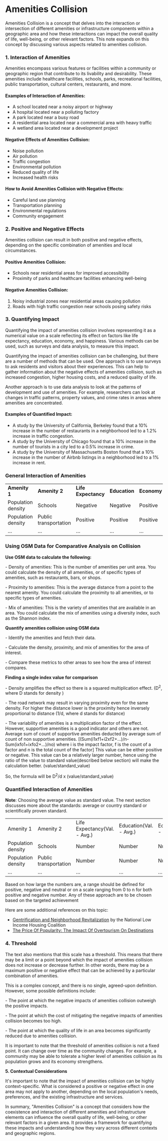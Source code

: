 # Amenities Collision
Amenities Collision is a concept that delves into the interaction or intersection of different amenities or infrastructure components within a geographic area and how these interactions can impact the overall quality of life, well-being, or other relevant factors. This note expands on this concept by discussing various aspects related to amenities collision.


### **1. Interaction of Amenities**

Amenities encompass various features or facilities within a community or geographic region that contribute to its livability and desirability. These amenities include healthcare facilities, schools, parks, recreational facilities, public transportation, cultural centers, restaurants, and more.


#### Examples of Interaction of Amenities:

- A school located near a noisy airport or highway
- A hospital located near a polluting factory
- A park located near a busy road
- A residential area located near a commercial area with heavy traffic
- A wetland area located near a development project


#### Negative Effects of Amenities Collision:

- Noise pollution
- Air pollution
- Traffic congestion
- Environmental pollution
- Reduced quality of life
- Increased health risks


#### How to Avoid Amenities Collision with Negative Effects:

- Careful land use planning
- Transportation planning
- Environmental regulations
- Community engagement


### **2. Positive and Negative Effects**

Amenities collision can result in both positive and negative effects, depending on the specific combination of amenities and local circumstances.


#### Positive Amenities Collision:

- Schools near residential areas for improved accessibility
- Proximity of parks and healthcare facilities enhancing well-being


#### Negative Amenities Collision:

1. Noisy industrial zones near residential areas causing pollution
2. Roads with high traffic congestion near schools posing safety risks


### **3. Quantifying Impact**

Quantifying the impact of amenities collision involves representing it as a numerical value on a scale reflecting its effect on factors like life expectancy, education, economy, and happiness. Various methods can be used, such as surveys and data analysis, to measure this impact.

Quantifying the impact of amenities collision can be challenging, but there are a number of methods that can be used. One approach is to use surveys to ask residents and visitors about their experiences. This can help to gather information about the negative effects of amenities collision, such as increased congestion, higher housing costs, and a reduced quality of life.

Another approach is to use data analysis to look at the patterns of development and use of amenities. For example, researchers can look at changes in traffic patterns, property values, and crime rates in areas where amenities are concentrated.


#### Examples of Quantified Impact:

- A study by the University of California, Berkeley found that a 10% increase in the number of restaurants in a neighborhood led to a 1.2% increase in traffic congestion.
- A study by the University of Chicago found that a 10% increase in the number of tourists in a city led to a 0.5% increase in crime.
- A study by the University of Massachusetts Boston found that a 10% increase in the number of Airbnb listings in a neighborhood led to a 1% increase in rent.


### **General Interaction of Amenities**

|                    |                       |                     |               |             |               |                                 |
| ------------------ | --------------------- | ------------------- | ------------- | ----------- | ------------- | ------------------------------- |
| **Amenity 1**      | **Amenity 2**         | **Life Expectancy** | **Education** | **Economy** | **Happiness** | **Positive/Negative Indicator** |
| Population density | Schools               | Negative            | Negative      | Positive    | Negative      | Negative                        |
| Population density | Public transportation | Positive            | Positive      | Positive    | Neutral       | Neutral                         |
| …                  | …                     | …                   | …             | …           | …             | …                               |


### **Using OSM Data for Comparative Analysis on Collision**

**Use OSM data to calculate the following:**

\- Density of amenities: This is the number of amenities per unit area. You could calculate the density of all amenities, or of specific types of amenities, such as restaurants, bars, or shops.

\- Proximity to amenities: This is the average distance from a point to the nearest amenity. You could calculate the proximity to all amenities, or to specific types of amenities.

\- Mix of amenities: This is the variety of amenities that are available in an area. You could calculate the mix of amenities using a diversity index, such as the Shannon index.

**Quantify amenities collision using OSM data**

\- Identify the amenities and fetch their data.

\- Calculate the density, proximity, and mix of amenities for the area of interest.

\- Compare these metrics to other areas to see how the area of interest compares.

**Finding a single index value for comparison**

\- Density amplifies the effect so there is a squared multiplication effect. (D<sup>2</sup>, where D stands for density )

\- The road network may result in varying proximity even for the same density. For higher the distance lower is the proximity hence inversely proportional to distance (1/d, where d stands for distance)

\- The variability of amenities is a multiplication factor of the effect. However, supportive amenities is a good indicator and others are not. Average sum of count of supportive amenities deducted by average sum of count of non supportive amenities. [(Sum(i1xf1+i2xf2+...)/n-Sum(ixfo1+ixfo2+...)/no) where i is the impact factor, f is the count of a factor and n is the total count of the factor] This value can be either positive or negative. This value can be a relatively larger number, hence using the ratio of the value to standard value(described below section) will make the calculation better. (value/standard\_value)

So, the formula will be D<sup>2</sup>/d x (value/standard\_value)


### **Quantified Interaction of Amenities**

**Note**: Choosing the average value as standard value. The next section discusses more about the standards: average or country standard or scientifically proven standard.

|                    |                       |                              |                        |                      |                        |                                    |
| ------------------ | --------------------- | ---------------------------- | ---------------------- | -------------------- | ---------------------- | ---------------------------------- |
| Amenity 1          | Amenity 2             | Life Expectancy(Val. - Avg.) | Education(Val. - Avg.) | Economy(Val. - Avg.) | Happiness(Val. - Avg.) | Positive/Negative Indicator(sum/4) |
| Population density | Schools               | Number                       | Number                 | Number               | Number                 | Sum(Numbers)                       |
| Population density | Public transportation | Number                       | Number                 | Number               | Number                 | Sum(Numbers)                       |
| …                  | …                     | …                            | …                      | …                    | …                      | …                                  |


Based on how large the numbers are, a range should be defined for positive, negative and neutral or on a scale ranging from 0 to n for both positive and negative number. Any of these approach are to be chosen based on the targeted achievement

Here are some additional references on this topic:

- [Gentrification and Neighborhood Revitalization](https://nlihc.org/resource/gentrification-and-neighborhood-revitalization-whats-difference) by the National Low Income Housing Coalition
- [The Price Of Popularity: The Impact Of Overtourism On Destinations](https://givinggetaway.com/the-impact-of-overtourism-on-destinations/#:~:text=Overtourism%20occurs%20when%20a%20destination,erosion%2C%20and%20other%20negative%20impacts)



### **4. Threshold**

The text also mentions that this scale has a threshold. This means that there may be a limit or a point beyond which the impact of amenities collision does not increase or decrease further. In other words, there may be a maximum positive or negative effect that can be achieved by a particular combination of amenities.

This is a complex concept, and there is no single, agreed-upon definition. However, some possible definitions include:

\- The point at which the negative impacts of amenities collision outweigh the positive impacts.

\- The point at which the cost of mitigating the negative impacts of amenities collision becomes too high.

\- The point at which the quality of life in an area becomes significantly reduced due to amenities collision.

It is important to note that the threshold of amenities collision is not a fixed point. It can change over time as the community changes. For example, a community may be able to tolerate a higher level of amenities collision as its population grows and its economy strengthens.

**5. Contextual Considerations**

It's important to note that the impact of amenities collision can be highly context-specific. What is considered a positive or negative effect in one area may not apply to another, depending on the local population's needs, preferences, and the existing infrastructure and services.

In summary, "Amenities Collision" is a concept that considers how the coexistence and interaction of different amenities and infrastructure elements can influence the overall quality of life, well-being, or other relevant factors in a given area. It provides a framework for quantifying these impacts and understanding how they vary across different contexts and geographic regions.
